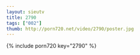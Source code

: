 ```yaml
--- 
layout: sieutv
title: 2790
tags: ["002"]
thumb: http://porn720.net/video/2790/poster.jpg
---
```

{% include porn720 key="2790" %} 
